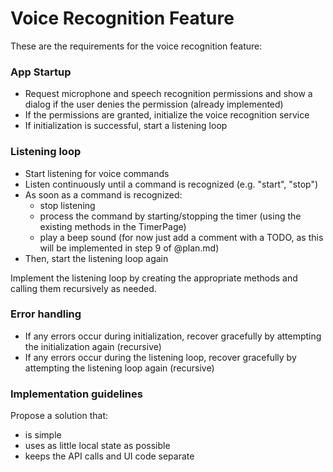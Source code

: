 # Voice Recognition Feature

These are the requirements for the voice recognition feature:

### App Startup

- Request microphone and speech recognition permissions and show a dialog if the user denies the permission (already implemented)
- If the permissions are granted, initialize the voice recognition service
- If initialization is successful, start a listening loop

### Listening loop

- Start listening for voice commands
- Listen continuously until a command is recognized (e.g. "start", "stop")
- As soon as a command is recognized:
  - stop listening
  - process the command by starting/stopping the timer (using the existing methods in the TimerPage)
  - play a beep sound (for now just add a comment with a TODO, as this will be implemented in step 9 of @plan.md)
- Then, start the listening loop again

Implement the listening loop by creating the appropriate methods and calling them recursively as needed.

### Error handling

- If any errors occur during initialization, recover gracefully by attempting the initialization again (recursive)
- If any errors occur during the listening loop, recover gracefully by attempting the listening loop again (recursive)

### Implementation guidelines

Propose a solution that:

- is simple
- uses as little local state as possible
- keeps the API calls and UI code separate

